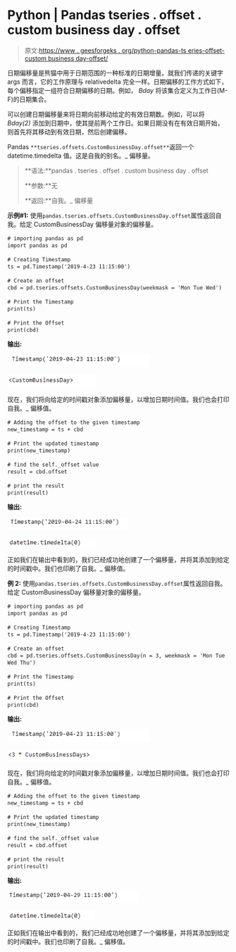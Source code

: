 # Python | Pandas tseries . offset . custom business day . offset

> 原文:[https://www . geesforgeks . org/python-pandas-ts eries-offset-custom business day-offset/](https://www.geeksforgeeks.org/python-pandas-tseries-offsets-custombusinessday-offset/)

日期偏移量是熊猫中用于日期范围的一种标准的日期增量。就我们传递的关键字 args 而言，它的工作原理与 relativedelta 完全一样。日期偏移的工作方式如下，每个偏移指定一组符合日期偏移的日期。例如， *Bday* 将该集合定义为工作日(M-F)的日期集合。

可以创建日期偏移量来将日期向前移动给定的有效日期数。例如，可以将 *Bday(2)* 添加到日期中，使其提前两个工作日。如果日期没有在有效日期开始，则首先将其移动到有效日期，然后创建偏移。

Pandas `**tseries.offsets.CustomBusinessDay.offset**`返回一个 datetime.timedelta 值。这是自我的别名。_ 偏移量。

> **语法:**pandas . tseries . offset . custom business day . offset
> 
> **参数:**无
> 
> **返回:**自我。_ 偏移量

**示例#1:** 使用`pandas.tseries.offsets.CustomBusinessDay.offset`属性返回自我。给定 CustomBusinessDay 偏移量对象的偏移量。

```
# importing pandas as pd
import pandas as pd

# Creating Timestamp
ts = pd.Timestamp('2019-4-23 11:15:00')

# Create an offset
cbd = pd.tseries.offsets.CustomBusinessDay(weekmask = 'Mon Tue Wed')

# Print the Timestamp
print(ts)

# Print the Offset
print(cbd)
```

**输出:**

![](img/e0dfb84ec590773846b3cb253771ae92.png)

![](img/e4d25fefe80b4e002628a48cfe74d635.png)

现在，我们将向给定的时间戳对象添加偏移量，以增加日期时间值。我们也会打印自我。_ 偏移值。

```
# Adding the offset to the given timestamp
new_timestamp = ts + cbd

# Print the updated timestamp
print(new_timestamp)

# find the self._offset value
result = cbd.offset

# print the result
print(result)
```

**输出:**

![](img/678b87bf35f5af7eef3a4778610a7ac4.png)

![](img/98e8b75eddfae3f472cbad3edac4e7e5.png)

正如我们在输出中看到的，我们已经成功地创建了一个偏移量，并将其添加到给定的时间戳中。我们也印刷了自我。_ 偏移值。

**例 2:** 使用`pandas.tseries.offsets.CustomBusinessDay.offset`属性返回自我。给定 CustomBusinessDay 偏移量对象的偏移量。

```
# importing pandas as pd
import pandas as pd

# Creating Timestamp
ts = pd.Timestamp('2019-4-23 11:15:00')

# Create an offset
cbd = pd.tseries.offsets.CustomBusinessDay(n = 3, weekmask = 'Mon Tue Wed Thu')

# Print the Timestamp
print(ts)

# Print the Offset
print(cbd)
```

**输出:**

![](img/e0dfb84ec590773846b3cb253771ae92.png)

![](img/16f0fd2f37fad9429a47343fb3b578d0.png)

现在，我们将向给定的时间戳对象添加偏移量，以增加日期时间值。我们也会打印自我。_ 偏移值。

```
# Adding the offset to the given timestamp
new_timestamp = ts + cbd

# Print the updated timestamp
print(new_timestamp)

# find the self._offset value
result = cbd.offset

# print the result
print(result)
```

**输出:**

![](img/1ad8a9e1b9ad28012d5010124bc691b4.png)

![](img/98e8b75eddfae3f472cbad3edac4e7e5.png)

正如我们在输出中看到的，我们已经成功地创建了一个偏移量，并将其添加到给定的时间戳中。我们也印刷了自我。_ 偏移值。